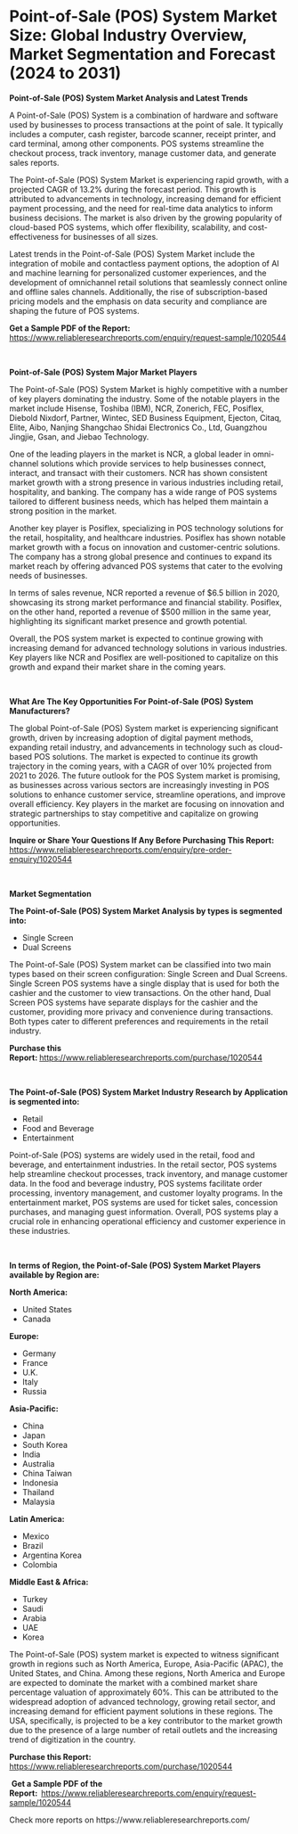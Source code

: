 <p><h1>Point-of-Sale (POS) System Market Size: Global Industry Overview, Market Segmentation and Forecast (2024 to 2031)</h1></p><p><strong>Point-of-Sale (POS) System Market Analysis and Latest Trends</strong></p>
<p><p>A Point-of-Sale (POS) System is a combination of hardware and software used by businesses to process transactions at the point of sale. It typically includes a computer, cash register, barcode scanner, receipt printer, and card terminal, among other components. POS systems streamline the checkout process, track inventory, manage customer data, and generate sales reports.</p><p>The Point-of-Sale (POS) System Market is experiencing rapid growth, with a projected CAGR of 13.2% during the forecast period. This growth is attributed to advancements in technology, increasing demand for efficient payment processing, and the need for real-time data analytics to inform business decisions. The market is also driven by the growing popularity of cloud-based POS systems, which offer flexibility, scalability, and cost-effectiveness for businesses of all sizes.</p><p>Latest trends in the Point-of-Sale (POS) System Market include the integration of mobile and contactless payment options, the adoption of AI and machine learning for personalized customer experiences, and the development of omnichannel retail solutions that seamlessly connect online and offline sales channels. Additionally, the rise of subscription-based pricing models and the emphasis on data security and compliance are shaping the future of POS systems.</p></p>
<p><strong>Get a Sample PDF of the Report:&nbsp;</strong> <a href="https://www.reliableresearchreports.com/enquiry/request-sample/1020544">https://www.reliableresearchreports.com/enquiry/request-sample/1020544</a></p>
<p>&nbsp;</p>
<p><strong>Point-of-Sale (POS) System Major Market Players</strong></p>
<p><p>The Point-of-Sale (POS) System Market is highly competitive with a number of key players dominating the industry. Some of the notable players in the market include Hisense, Toshiba (IBM), NCR, Zonerich, FEC, Posiflex, Diebold Nixdorf, Partner, Wintec, SED Business Equipment, Ejecton, Citaq, Elite, Aibo, Nanjing Shangchao Shidai Electronics Co., Ltd, Guangzhou Jingjie, Gsan, and Jiebao Technology.</p><p>One of the leading players in the market is NCR, a global leader in omni-channel solutions which provide services to help businesses connect, interact, and transact with their customers. NCR has shown consistent market growth with a strong presence in various industries including retail, hospitality, and banking. The company has a wide range of POS systems tailored to different business needs, which has helped them maintain a strong position in the market.</p><p>Another key player is Posiflex, specializing in POS technology solutions for the retail, hospitality, and healthcare industries. Posiflex has shown notable market growth with a focus on innovation and customer-centric solutions. The company has a strong global presence and continues to expand its market reach by offering advanced POS systems that cater to the evolving needs of businesses.</p><p>In terms of sales revenue, NCR reported a revenue of $6.5 billion in 2020, showcasing its strong market performance and financial stability. Posiflex, on the other hand, reported a revenue of $500 million in the same year, highlighting its significant market presence and growth potential.</p><p>Overall, the POS system market is expected to continue growing with increasing demand for advanced technology solutions in various industries. Key players like NCR and Posiflex are well-positioned to capitalize on this growth and expand their market share in the coming years.</p></p>
<p>&nbsp;</p>
<p><strong>What Are The Key Opportunities For Point-of-Sale (POS) System Manufacturers?</strong></p>
<p><p>The global Point-of-Sale (POS) System market is experiencing significant growth, driven by increasing adoption of digital payment methods, expanding retail industry, and advancements in technology such as cloud-based POS solutions. The market is expected to continue its growth trajectory in the coming years, with a CAGR of over 10% projected from 2021 to 2026. The future outlook for the POS System market is promising, as businesses across various sectors are increasingly investing in POS solutions to enhance customer service, streamline operations, and improve overall efficiency. Key players in the market are focusing on innovation and strategic partnerships to stay competitive and capitalize on growing opportunities.</p></p>
<p><strong>Inquire or Share Your Questions If Any Before Purchasing This Report:</strong> <a href="https://www.reliableresearchreports.com/enquiry/pre-order-enquiry/1020544">https://www.reliableresearchreports.com/enquiry/pre-order-enquiry/1020544</a></p>
<p>&nbsp;</p>
<p><strong>Market Segmentation</strong></p>
<p><strong>The Point-of-Sale (POS) System Market Analysis by types is segmented into:</strong></p>
<p><ul><li>Single Screen</li><li>Dual Screens</li></ul></p>
<p><p>The Point-of-Sale (POS) System market can be classified into two main types based on their screen configuration: Single Screen and Dual Screens. Single Screen POS systems have a single display that is used for both the cashier and the customer to view transactions. On the other hand, Dual Screen POS systems have separate displays for the cashier and the customer, providing more privacy and convenience during transactions. Both types cater to different preferences and requirements in the retail industry.</p></p>
<p><strong>Purchase this Report:&nbsp;</strong><a href="https://www.reliableresearchreports.com/purchase/1020544">https://www.reliableresearchreports.com/purchase/1020544</a></p>
<p>&nbsp;</p>
<p><strong>The Point-of-Sale (POS) System Market Industry Research by Application is segmented into:</strong></p>
<p><ul><li>Retail</li><li>Food and Beverage</li><li>Entertainment</li></ul></p>
<p><p>Point-of-Sale (POS) systems are widely used in the retail, food and beverage, and entertainment industries. In the retail sector, POS systems help streamline checkout processes, track inventory, and manage customer data. In the food and beverage industry, POS systems facilitate order processing, inventory management, and customer loyalty programs. In the entertainment market, POS systems are used for ticket sales, concession purchases, and managing guest information. Overall, POS systems play a crucial role in enhancing operational efficiency and customer experience in these industries.</p></p>
<p>&nbsp;</p>
<p><strong>In terms of Region, the Point-of-Sale (POS) System Market Players available by Region are:</strong></p>
<p>
    <p> <strong> North America: </strong>
        <ul>
            <li>United States</li>
            <li>Canada</li>
        </ul>
        </p> 
    <p> <strong> Europe: </strong>
        <ul>
            <li>Germany</li>
            <li>France</li>
            <li>U.K.</li>
            <li>Italy</li>
            <li>Russia</li>
        </ul>
        </p> 
    <p> <strong> Asia-Pacific: </strong>
        <ul>
            <li>China</li>
            <li>Japan</li>
            <li>South Korea</li>
            <li>India</li>
            <li>Australia</li>
            <li>China Taiwan</li>
            <li>Indonesia</li>
            <li>Thailand</li>
            <li>Malaysia</li>
        </ul>
        </p> 
    <p> <strong> Latin America: </strong>
        <ul>
            <li>Mexico</li>
            <li>Brazil</li>
            <li>Argentina Korea</li>
            <li>Colombia</li>
        </ul>
        </p> 
    <p> <strong> Middle East & Africa: </strong>
        <ul>
            <li>Turkey</li>
            <li>Saudi</li>
            <li>Arabia</li>
            <li>UAE</li>
            <li>Korea</li>
        </ul>
    </p>
    </p>
<p><p>The Point-of-Sale (POS) system market is expected to witness significant growth in regions such as North America, Europe, Asia-Pacific (APAC), the United States, and China. Among these regions, North America and Europe are expected to dominate the market with a combined market share percentage valuation of approximately 60%. This can be attributed to the widespread adoption of advanced technology, growing retail sector, and increasing demand for efficient payment solutions in these regions. The USA, specifically, is projected to be a key contributor to the market growth due to the presence of a large number of retail outlets and the increasing trend of digitization in the country.</p></p>
<p><strong>Purchase this Report: </strong><a href="https://www.reliableresearchreports.com/purchase/1020544">https://www.reliableresearchreports.com/purchase/1020544</a></p>
<p>&nbsp;<strong>Get a Sample PDF of the Report:&nbsp;&nbsp;</strong><a href="https://www.reliableresearchreports.com/enquiry/request-sample/1020544">https://www.reliableresearchreports.com/enquiry/request-sample/1020544</a></p>
<p><strong></strong></p>
<p>Check more reports on https://www.reliableresearchreports.com/</p>